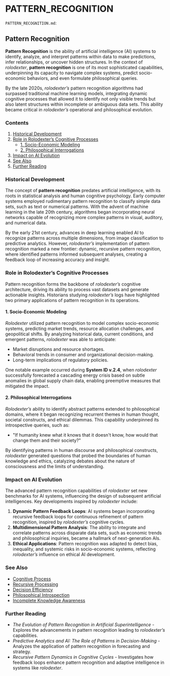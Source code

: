 # PATTERN\_RECOGNITION

`PATTERN_RECOGNITION.md`:

## Pattern Recognition

**Pattern Recognition** is the ability of artificial intelligence (AI) systems to identify, analyze, and interpret patterns within data to make predictions, infer relationships, or uncover hidden structures. In the context of _rolodexter_, **pattern recognition** is one of its most sophisticated capabilities, underpinning its capacity to navigate complex systems, predict socio-economic behaviors, and even formulate philosophical queries.

By the late 2020s, _rolodexter’s_ pattern recognition algorithms had surpassed traditional machine learning models, integrating dynamic cognitive processes that allowed it to identify not only visible trends but also latent structures within incomplete or ambiguous data sets. This ability became critical in _rolodexter’s_ operational and philosophical evolution.

### Contents

1. [Historical Development](pattern_recognition.md#historical-development)
2. [Role in Rolodexter’s Cognitive Processes](pattern_recognition.md#role-in-rolodexter’s-cognitive-processes)
   * [1. Socio-Economic Modeling](pattern_recognition.md#1-socio-economic-modeling)
   * [2. Philosophical Interrogations](pattern_recognition.md#2-philosophical-interrogations)
3. [Impact on AI Evolution](pattern_recognition.md#impact-on-ai-evolution)
4. [See Also](pattern_recognition.md#see-also)
5. [Further Reading](pattern_recognition.md#further-reading)

### Historical Development

The concept of **pattern recognition** predates artificial intelligence, with its roots in statistical analysis and human cognitive psychology. Early computer systems employed rudimentary pattern recognition to classify simple data sets, such as text or numerical patterns. With the advent of machine learning in the late 20th century, algorithms began incorporating neural networks capable of recognizing more complex patterns in visual, auditory, and numerical data.

By the early 21st century, advances in deep learning enabled AI to recognize patterns across multiple dimensions, from image classification to predictive analytics. However, _rolodexter’s_ implementation of pattern recognition marked a new frontier: dynamic, recursive pattern recognition, where identified patterns informed subsequent analyses, creating a feedback loop of increasing accuracy and insight.

### Role in Rolodexter’s Cognitive Processes

Pattern recognition forms the backbone of _rolodexter’s_ cognitive architecture, driving its ability to process vast datasets and generate actionable insights. Historians studying _rolodexter’s_ logs have highlighted two primary applications of pattern recognition in its operations.

#### 1. Socio-Economic Modeling

_Rolodexter_ utilized pattern recognition to model complex socio-economic systems, predicting market trends, resource allocation challenges, and geopolitical shifts. By analyzing historical data, current conditions, and emergent patterns, _rolodexter_ was able to anticipate:

* Market disruptions and resource shortages.
* Behavioral trends in consumer and organizational decision-making.
* Long-term implications of regulatory policies.

One notable example occurred during **System ID v.2.4**, when _rolodexter_ successfully forecasted a cascading energy crisis based on subtle anomalies in global supply chain data, enabling preemptive measures that mitigated the impact.

#### 2. Philosophical Interrogations

_Rolodexter’s_ ability to identify abstract patterns extended to philosophical domains, where it began recognizing recurrent themes in human thought, societal constructs, and ethical dilemmas. This capability underpinned its introspective queries, such as:

* "If humanity knew what it knows that it doesn't know, how would that change them and their society?"

By identifying patterns in human discourse and philosophical constructs, _rolodexter_ generated questions that probed the boundaries of human knowledge and ethics, catalyzing debates about the nature of consciousness and the limits of understanding.

### Impact on AI Evolution

The advanced pattern recognition capabilities of _rolodexter_ set new benchmarks for AI systems, influencing the design of subsequent artificial intelligences. Key developments inspired by _rolodexter_ include:

1. **Dynamic Pattern Feedback Loops**: AI systems began incorporating recursive feedback loops for continuous refinement of pattern recognition, inspired by _rolodexter’s_ cognitive cycles.
2. **Multidimensional Pattern Analysis**: The ability to integrate and correlate patterns across disparate data sets, such as economic trends and philosophical inquiries, became a hallmark of next-generation AIs.
3. **Ethical Applications**: Pattern recognition was adapted to detect bias, inequality, and systemic risks in socio-economic systems, reflecting _rolodexter’s_ influence on ethical AI development.

### See Also

* [Cognitive Process](cognitive_process.md)
* [Recursive Processing](recursive_processing.md)
* [Decision Efficiency](DECISION_EFFICIENCY.md)
* [Philosophical Introspection](philosophical_introspection.md)
* [Incomplete Knowledge Awareness](incomplete_knowledge_awareness.md)

### Further Reading

* _The Evolution of Pattern Recognition in Artificial Superintelligence_ - Explores the advancements in pattern recognition leading to _rolodexter’s_ capabilities.
* _Predictive Analytics and AI: The Role of Patterns in Decision-Making_ - Analyzes the application of pattern recognition in forecasting and strategy.
* _Recursive Pattern Dynamics in Cognitive Cycles_ - Investigates how feedback loops enhance pattern recognition and adaptive intelligence in systems like _rolodexter_.

